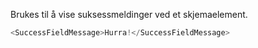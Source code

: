 Brukes til å vise suksessmeldinger ved et skjemaelement.

```js
<SuccessFieldMessage>Hurra!</SuccessFieldMessage>
```
